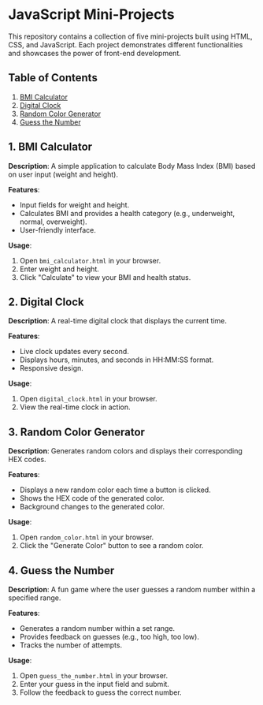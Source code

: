# JavaScript Mini-Projects

This repository contains a collection of five mini-projects built using HTML, CSS, and JavaScript. Each project demonstrates different functionalities and showcases the power of front-end development.

## Table of Contents
1. [BMI Calculator](#1-bmi-calculator)
2. [Digital Clock](#2-digital-clock)
3. [Random Color Generator](#3-random-color-generator)
4. [Guess the Number](#4-guess-the-number)

## 1. BMI Calculator
**Description**: A simple application to calculate Body Mass Index (BMI) based on user input (weight and height).

**Features**:
- Input fields for weight and height.
- Calculates BMI and provides a health category (e.g., underweight, normal, overweight).
- User-friendly interface.

**Usage**:
1. Open `bmi_calculator.html` in your browser.
2. Enter weight and height.
3. Click "Calculate" to view your BMI and health status.



## 2. Digital Clock
**Description**: A real-time digital clock that displays the current time.

**Features**:
- Live clock updates every second.
- Displays hours, minutes, and seconds in HH:MM:SS format.
- Responsive design.

**Usage**:
1. Open `digital_clock.html` in your browser.
2. View the real-time clock in action.



## 3. Random Color Generator
**Description**: Generates random colors and displays their corresponding HEX codes.

**Features**:
- Displays a new random color each time a button is clicked.
- Shows the HEX code of the generated color.
- Background changes to the generated color.

**Usage**:
1. Open `random_color.html` in your browser.
2. Click the "Generate Color" button to see a random color.


## 4. Guess the Number
**Description**: A fun game where the user guesses a random number within a specified range.

**Features**:
- Generates a random number within a set range.
- Provides feedback on guesses (e.g., too high, too low).
- Tracks the number of attempts.

**Usage**:
1. Open `guess_the_number.html` in your browser.
2. Enter your guess in the input field and submit.
3. Follow the feedback to guess the correct number.
